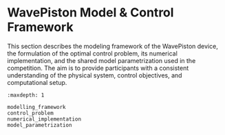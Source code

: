 # WavePiston Model & Control Framework

This section describes the modeling framework of the WavePiston device, the formulation of the optimal control problem, its numerical implementation, and the shared model parametrization used in the competition. The aim is to provide participants with a consistent understanding of the physical system, control objectives, and computational setup.


```{toctree}
:maxdepth: 1

modelling_framework
control_problem
numerical_implementation
model_parametrization
